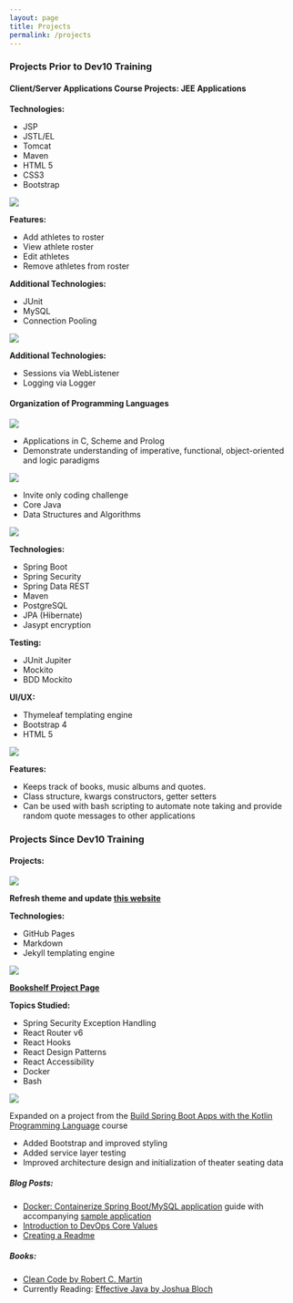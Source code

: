 ```yaml
---
layout: page
title: Projects
permalink: /projects
---
```


<div class="row justify-content-between">
<div class="col-md-6">
<h3>Projects Prior to Dev10 Training</h3>

<h4>Client/Server Applications Course Projects: JEE Applications</h4>
<p><b>Technologies:</b></p>
<ul>
  <li>JSP</li>
  <li>JSTL/EL</li>
  <li>Tomcat</li>
  <li>Maven</li>
  <li>HTML 5</li>
  <li>CSS3</li>
  <li>Bootstrap</li>
</ul>
<div class="row">
  <div class="col">
    <a href="https://github.com/oneexists/FOAM"><img src="https://gh-card.dev/repos/oneexists/FOAM.svg"></a>
  </div>
</div>
<p><b>Features:</b></p>
<ul>
  <li>Add athletes to roster</li>
  <li>View athlete roster</li>
  <li>Edit athletes</li>
  <li>Remove athletes from roster</li>
</ul>
<p><b>Additional Technologies:</b></p>
<ul>
  <li>JUnit</li>
  <li>MySQL</li>
  <li>Connection Pooling</li>
</ul>

<div class="row">
  <div class="col">
    <a href="https://github.com/oneexists/reversi"><img src="https://gh-card.dev/repos/oneexists/reversi.svg"></a>
  </div>
</div>
<p><b>Additional Technologies:</b></p>
<ul>
  <li>Sessions via WebListener</li>
  <li>Logging via Logger</li>
</ul>

<h4>Organization of Programming Languages</h4>
<div class="row">
  <div class="col">
    <a href="https://github.com/oneexists/ProgrammingLanguages"><img src="https://gh-card.dev/repos/oneexists/ProgrammingLanguages.svg"></a>
  </div>
</div>
<ul>
  <li>Applications in C, Scheme and Prolog</li>
  <li>Demonstrate understanding of imperative, functional, object-oriented and logic paradigms</li>
</ul>

<div class="row">
  <div class="col">
    <a href="https://github.com/oneexists/FooBar"><img src="https://gh-card.dev/repos/oneexists/FooBar.svg"></a>
  </div>
</div>
<ul>
  <li>Invite only coding challenge</li>
  <li>Core Java</li>
  <li>Data Structures and Algorithms</li>
</ul>

<div class="row">
  <div class="col">
    <a href="https://github.com/oneexists/BulletJournal"><img src="https://gh-card.dev/repos/oneexists/BulletJournal.svg"></a>
  </div>
</div>
<p><b>Technologies:</b></p>
<ul>
  <li>Spring Boot</li>
  <li>Spring Security</li>
  <li>Spring Data REST</li>
  <li>Maven</li>
  <li>PostgreSQL</li>
  <li>JPA (Hibernate)</li>
  <li>Jasypt encryption</li>
</ul>
<p><b>Testing:</b></p>
<ul>
  <li>JUnit Jupiter</li>
  <li>Mockito</li>
  <li>BDD Mockito</li>
</ul>
<p><b>UI/UX:</b></p>
<ul>
  <li>Thymeleaf templating engine</li>
  <li>Bootstrap 4</li>
  <li>HTML 5</li>
</ul>

<div class="row">
  <div class="col">
    <a href="https://github.com/oneexists/pyutil"><img src="https://gh-card.dev/repos/oneexists/pyutil.svg"></a>
  </div>
</div>
<p><b>Features:</b></p>
<ul>
  <li>Keeps track of books, music albums and quotes.</li>
  <li>Class structure, kwargs constructors, getter setters</li>
  <li>Can be used with bash scripting to automate note taking and provide random quote messages to other applications</li>
</ul>

</div>
<div class="col-md-6">

<h3>Projects Since Dev10 Training</h3>

<h4>Projects:</h4>
<div class="row">
  <div class="col">
    <a href="https://github.com/oneexists/oneexists.github.io"><img src="https://gh-card.dev/repos/oneexists/oneexists.github.io.svg"></a>
  </div>
</div>
<p><b>
  Refresh theme and update 
  <a href="https://github.com/oneexists/oneexists.github.io">this website</a>
</b></p>
<p><b>Technologies:</b></p>
<ul>
  <li>GitHub Pages</li>
  <li>Markdown</li>
  <li>Jekyll templating engine</li>
</ul>

<div class="row">
  <div class="col">
    <a href="https://github.com/oneexists/Bookshelf"><img src="https://gh-card.dev/repos/oneexists/Bookshelf.svg"></a>
  </div>
</div>
<p><b>
  <a href="https://oneexists.github.io/bookshelf-project">Bookshelf Project Page</a>
</b></p>
<p><b>Topics Studied:</b></p>
<ul>
  <li>Spring Security Exception Handling</li>
  <li>React Router v6</li>
  <li>React Hooks</li>
  <li>React Design Patterns</li>
  <li>React Accessibility</li>
  <li>Docker</li>
  <li>Bash</li>
</ul>

<div class="row">
  <div class="col">
    <a href="https://github.com/oneexists/kotlin-theater"><img src="https://gh-card.dev/repos/oneexists/kotlin-theater.svg"></a>
  </div>
</div>
<p>
  Expanded on a project from the 
  <a href="https://www.linkedin.com/learning/build-spring-boot-apps-with-the-kotlin-programming-language">Build Spring Boot Apps with the Kotlin Programming Language</a> 
  course
</p>
<ul>
  <li>Added Bootstrap and improved styling</li>
  <li>Added service layer testing</li>
  <li>Improved architecture design and initialization of theater seating data</li>
</ul>

<h5>Blog Posts:</h5>
<ul>
  <li>
    <a href="https://oneexists.github.io/containerize-api">Docker: Containerize Spring Boot/MySQL application</a> guide with accompanying <a href="https://github.com/oneexists/containers">sample application</a>
  </li>
  <li>
    <a href="https://oneexists.github.io/devops-values">Introduction to DevOps Core Values</a>
  </li>
  <li>
    <a href="https://oneexists.github.io/creating-a-readme">Creating a Readme</a>
  </li>
</ul>

<h5>Books:</h5>
<ul>
  <li><a href="https://www.goodreads.com/book/show/3735293-clean-code">Clean Code by Robert C. Martin</a></li>
  <li>Currently Reading: <a href="https://www.goodreads.com/book/show/34927404-effective-java">Effective Java by Joshua Bloch</a></li>
</ul>

</div>
</div>
